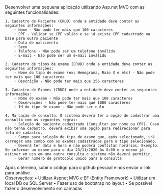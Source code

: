 Desenvolver uma pequena aplicação utilizando Asp.net MVC com as seguintes funcionalidades:

    1. Cadastro de Paciente (CRUD) onde a entidade deve conter as seguintes informações:
        ◦ Nome - Não pode ter mais que 100 caracteres
        ◦ CPF - Validar se CPF válido e se já existe CPF cadastrado na base para outro paciente
        ◦ Data de nascimento 
        ◦ Sexo
        ◦ Telefone - Não pode ser um telefone inválido
        ◦ E-mail - Não pode ser um e-mail inválido

    2. Cadastro de tipos de exame (CRUD) onde a entidade deve conter as seguintes informações:
        ◦ Nome do tipo de exame (ex: Hemograma, Raio X e etc) - Não pode ter mais que 100 caracteres
        ◦ Descrição - Não pode ter mais que 256 caracteres

    3. Cadastro de Exames (CRUD) onde a entidade deve conter as seguintes informações:
        ◦ Nome do exame - Não pode ter mais que 100 caracteres
        ◦ Observações - Não pode ter mais que 1000 caracteres
        ◦ Id do tipo de exame - Não pode ser nulo

    4. Marcação de consulta. O sistema deverá ter a opção de cadastrar uma consulta com as seguintes regras:
        ◦ Seleção de paciente cadastrado (Consultar por nome ou CPF). Caso não tenha cadastro, deverá exibir uma opção para redirecionar para tela de cadastro.
        ◦ Campo para seleção de tipo de exame que, após selecionado, irá carregar uma combo com os exames cadastrados para o tipo selecionado.
        ◦ Deverá ter data e hora e não poderá conflitar horários. Exemplo: Se informar um exame para o dia 23/11/2020 às 8:00 e o mesmo já estiver em uso em uma outra consulta o sistema não deverá permitir.
        ◦ Gerar número de protocolo único para a consulta
Após o término, subir o código para o github pessoal e nos enviar o link para análise.	
Observações:
    • Utilizar Aspnet MVC e EF (Entity Framework)
    • Utilizar um local DB ou SQL Server
    • Fazer uso de bootstrap no layout 
    • Se possível fazer o desenvolvimento em camadas 
